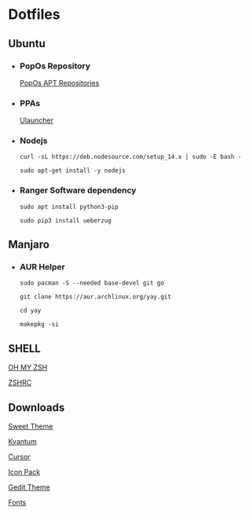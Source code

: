 # Dotfiles

## Ubuntu
    
* ### PopOs Repository
    [PopOs APT Repositories](https://apt.pop-os.org/)
 
* ### PPAs
    [Ulauncher](https://ulauncher.io/)


* ### Nodejs
    ```curl -sL https://deb.nodesource.com/setup_14.x | sudo -E bash -```

    ```sudo apt-get install -y nodejs```

* ### Ranger Software dependency
    ```sudo apt install python3-pip```

    ```sudo pip3 install ueberzug```

## Manjaro

* ### AUR Helper
    ```sudo pacman -S --needed base-devel git go```

    ```git clone https://aur.archlinux.org/yay.git```

    ```cd yay```

    ```makepkg -si```

## SHELL
[OH MY ZSH](https://ohmyz.sh/)

[ZSHRC](https://gist.github.com/micaelviana)

## Downloads
[Sweet Theme](https://www.gnome-look.org/p/1253385/)

[Kvantum](https://store.kde.org/p/1294013/)

[Cursor](https://www.gnome-look.org/p/1393084/)

[Icon Pack](https://www.gnome-look.org/s/Gnome/p/1279924)

[Gedit Theme](https://github.com/isdampe/gedit-gtk-one-dark-style-scheme)

[Fonts](https://github.com/ryanoasis/nerd-fonts/releases/)
